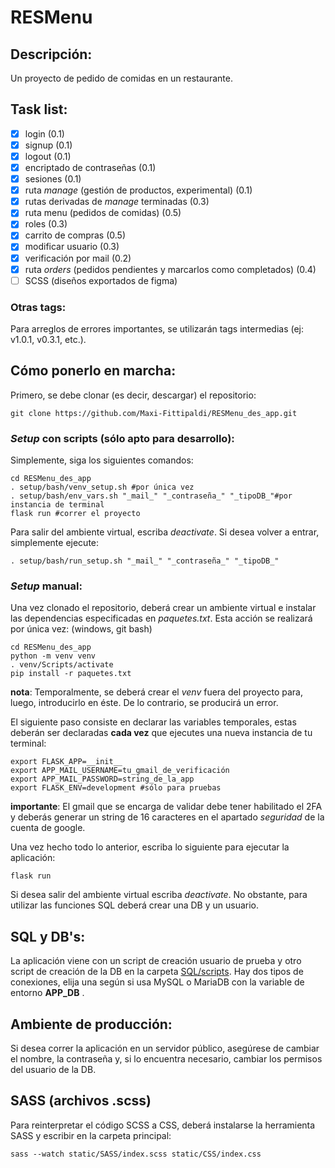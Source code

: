# RESMenu
## Descripción:
Un proyecto de pedido de comidas en un restaurante.
## Task list:
- [x] login (0.1)
- [x] signup (0.1)
- [x] logout (0.1)
- [x] encriptado de contraseñas (0.1)
- [x] sesiones (0.1)
- [x] ruta _manage_ (gestión de productos, experimental) (0.1)
- [x] rutas derivadas de _manage_ terminadas (0.3)
- [x] ruta menu (pedidos de comidas) (0.5)
- [x] roles (0.3)
- [x] carrito de compras (0.5)
- [x] modificar usuario (0.3)
- [x] verificación por mail (0.2)
- [x] ruta _orders_ (pedidos pendientes y marcarlos como completados) (0.4)
- [ ] SCSS (diseños exportados de figma)

### Otras tags:
Para arreglos de errores importantes, se utilizarán tags intermedias
(ej: v1.0.1, v0.3.1, etc.).
## Cómo ponerlo en marcha:
Primero, se debe clonar (es decir, descargar) el repositorio:
``` 
git clone https://github.com/Maxi-Fittipaldi/RESMenu_des_app.git
``` 
### _Setup_ con scripts (sólo apto para desarrollo):
Simplemente, siga los siguientes comandos:
``` 
cd RESMenu_des_app
. setup/bash/venv_setup.sh #por única vez
. setup/bash/env_vars.sh "_mail_" "_contraseña_" "_tipoDB_"#por instancia de terminal
flask run #correr el proyecto
``` 
Para salir del ambiente virtual, escriba _deactivate_.
Si desea volver a entrar, simplemente ejecute:
```
. setup/bash/run_setup.sh "_mail_" "_contraseña_" "_tipoDB_"
```
### _Setup_ manual:
Una vez clonado el repositorio, deberá crear un ambiente
virtual e instalar las dependencias 
especificadas en _paquetes.txt_. 
Esta acción se realizará por única vez:
(windows, git bash)
``` 
cd RESMenu_des_app
python -m venv venv
. venv/Scripts/activate
pip install -r paquetes.txt
```
**nota**: Temporalmente, se deberá crear el _venv_ fuera del proyecto para,
luego, introducirlo en éste. De lo contrario, se producirá un error.

El siguiente paso consiste en declarar las variables temporales,
estas deberán ser declaradas **cada vez** que ejecutes una nueva
instancia de tu terminal:
```
export FLASK_APP=__init__
export APP_MAIL_USERNAME=tu_gmail_de_verificación
export APP_MAIL_PASSWORD=string_de_la_app
export FLASK_ENV=development #sólo para pruebas
```
**importante**: El gmail que se encarga de validar debe tener
habilitado el 2FA y deberás generar un string de 16 caracteres
en el apartado _seguridad_ de la cuenta de google.

Una vez hecho todo lo anterior,
escriba lo siguiente para ejecutar la aplicación:
```
flask run
```
Si desea salir del ambiente virtual escriba _deactivate_.
No obstante, para utilizar las funciones SQL deberá crear una DB y un usuario.

## SQL y DB's:
La aplicación viene con un script de creación usuario de 
prueba y otro script de creación de la DB en la carpeta [SQL/scripts](/SQL/scripts).
Hay dos tipos de conexiones,
elija una según si usa MySQL o MariaDB con la variable de entorno **APP_DB** .

## Ambiente de producción:
Si desea correr la aplicación en
un servidor público, asegúrese de cambiar el nombre, 
la contraseña 
y, si lo encuentra necesario, cambiar los permisos del usuario de la DB.

## SASS (archivos .scss)
Para reinterpretar el código SCSS a CSS, deberá
instalarse la herramienta SASS y escribir en la carpeta
principal:
```
sass --watch static/SASS/index.scss static/CSS/index.css
```
